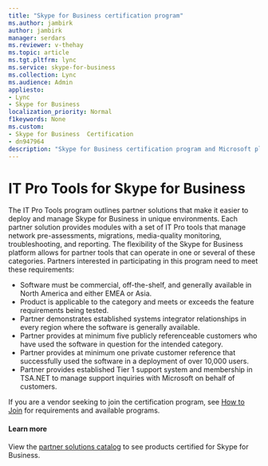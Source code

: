 ```yaml
---
title: "Skype for Business certification program"
ms.author: jambirk
author: jambirk
manager: serdars
ms.reviewer: v-thehay
ms.topic: article
ms.tgt.pltfrm: lync
ms.service: skype-for-business
ms.collection: Lync
ms.audience: Admin
appliesto:
- Lync
- Skype for Business 
localization_priority: Normal
f1keywords: None
ms.custom:
- Skype for Business  Certification
- dn947964
description: "Skype for Business certification program and Microsoft plans to test and certify IP phones for Skype for Business through the Skype for Business Certification Program."
---
```


# IT Pro Tools for Skype for Business
The IT Pro Tools program outlines partner solutions that make it easier to deploy and manage Skype for Business in unique environments. Each partner solution provides modules with a set of IT Pro tools that manage network pre-assessments, migrations, media-quality monitoring, troubleshooting, and reporting. The flexibility of the Skype for Business platform allows for partner tools that can operate in one or several of these categories. Partners interested in participating in this program need to meet these requirements:
- Software must be commercial, off-the-shelf, and generally available in North America and either EMEA or Asia.
- Product is applicable to the category and meets or exceeds the feature requirements being tested.
- Partner demonstrates established systems integrator relationships in every region where the software is generally available.
- Partner provides at minimum five publicly referenceable customers who have used the software in question for the intended category.
- Partner provides at minimum one private customer reference that successfully used the software in a deployment of over 10,000 users.
- Partner provides established Tier 1 support system and membership in TSA.NET to manage support inquiries with Microsoft on behalf of customers.

If you are a vendor seeking to join the certification program, see [How to Join](how-to-join.md) for requirements and available programs.

#### Learn more
View the [partner solutions catalog](http://partnersolutions.skypeforbusiness.com/solutionscatalog/) to see products certified for Skype for Business.
